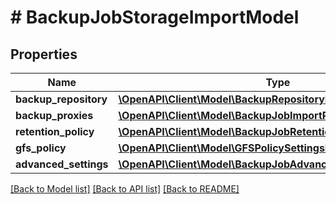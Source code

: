 # # BackupJobStorageImportModel

## Properties

Name | Type | Description | Notes
------------ | ------------- | ------------- | -------------
**backup_repository** | [**\OpenAPI\Client\Model\BackupRepositoryImportModel**](BackupRepositoryImportModel.md) |  |
**backup_proxies** | [**\OpenAPI\Client\Model\BackupJobImportProxiesModel**](BackupJobImportProxiesModel.md) |  |
**retention_policy** | [**\OpenAPI\Client\Model\BackupJobRetentionPolicySettingsModel**](BackupJobRetentionPolicySettingsModel.md) |  |
**gfs_policy** | [**\OpenAPI\Client\Model\GFSPolicySettingsModel**](GFSPolicySettingsModel.md) |  | [optional]
**advanced_settings** | [**\OpenAPI\Client\Model\BackupJobAdvancedSettingsModel**](BackupJobAdvancedSettingsModel.md) |  | [optional]

[[Back to Model list]](../../README.md#models) [[Back to API list]](../../README.md#endpoints) [[Back to README]](../../README.md)
